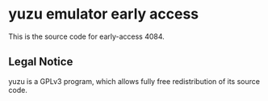 yuzu emulator early access
=============

This is the source code for early-access 4084.

## Legal Notice

yuzu is a GPLv3 program, which allows fully free redistribution of its source code.